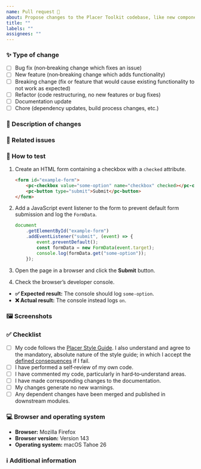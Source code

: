 ```yaml
---
name: Pull request 🔀
about: Propose changes to the Placer Toolkit codebase, like new components or an easy typo fix.
title: ""
labels: ""
assignees: ""
---
```


### ✨ Type of change

- [ ] Bug fix (non‐breaking change which fixes an issue)
- [ ] New feature (non‐breaking change which adds functionality)
- [ ] Breaking change (fix or feature that would cause existing functionality to not work as expected)
- [ ] Refactor (code restructuring, no new features or bug fixes)
- [ ] Documentation update
- [ ] Chore (dependency updates, build process changes, etc.)

### 📝 Description of changes

<!-- We need a description of the changes you made to the codebase. Please provide a clear, concise description to what this PR wants to merge. -->

### 🔗 Related issues

<!-- Does this close or fix other issues? If so, then list them here. -->

### 🧪 How to test

<!-- We need instructions for reviewers to verify your changes. Please describe the steps to test your fix or new feature, similar to the example below. -->

1. Create an HTML form containing a checkbox with a `checked` attribute.

    ```html
    <form id="example-form">
        <pc-checkbox value="some-option" name="checkbox" checked></pc-checkbox>
        <pc-button type="submit">Submit</pc-button>
    </form>
    ```

2. Add a JavaScript event listener to the form to prevent default form submission and log the `FormData`.

    ```js
    document
        .getElementById("example-form")
        .addEventListener("submit", (event) => {
            event.preventDefault();
            const formData = new FormData(event.target);
            console.log(formData.get("some-option"));
        });
    ```

3. Open the page in a browser and click the **Submit** button.
4. Check the browser’s developer console.

- **✅ Expected result:** The console should log `some-option`.
- **❌ Actual result:** The console instead logs `on`.

### 🖼️ Screenshots

<!-- If applicable, add screenshots or videos to help explain visual changes or demonstrate new functionality/fixes. -->

### ✅ Checklist

- [ ] My code follows the [Placer Style Guide](https://github.com/placer-toolkit/placer-style-guide). I also understand and agree to the mandatory, absolute nature of the style guide; in which I accept the [defined consequences](../../PLACER_STYLE_GUIDE_VIOLATION.md) if I fail.
- [ ] I have performed a self‐review of my own code.
- [ ] I have commented my code, particularly in hard‐to‐understand areas.
- [ ] I have made corresponding changes to the documentation.
- [ ] My changes generate no new warnings.
- [ ] Any dependent changes have been merged and published in downstream modules.

### 💻 Browser and operating system

- **Browser:** Mozilla Firefox
- **Browser version:** Version 143
- **Operating system:** macOS Tahoe 26

### ℹ️ Additional information

<!-- If you have any additional information about the pull request, write it here. -->
